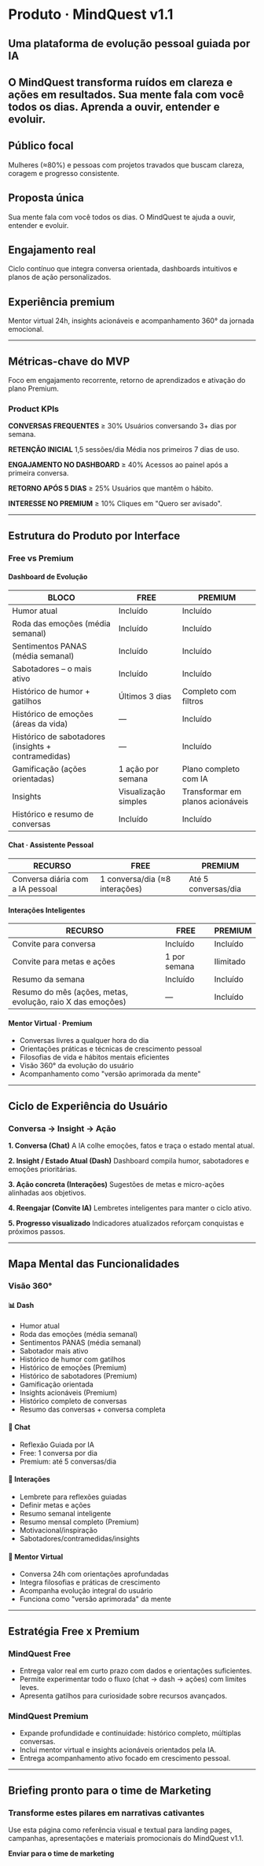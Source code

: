 # Produto · MindQuest v1.1

## Uma plataforma de evolução pessoal guiada por IA
O MindQuest transforma ruídos em clareza e ações em resultados.
Sua mente fala com você todos os dias. Aprenda a ouvir, entender e evoluir.
---

## Público focal
Mulheres (≈80%) e pessoas com projetos travados que buscam clareza, coragem e progresso consistente.

## Proposta única
Sua mente fala com você todos os dias. O MindQuest te ajuda a ouvir, entender e evoluir.

## Engajamento real
Ciclo contínuo que integra conversa orientada, dashboards intuitivos e planos de ação personalizados.

## Experiência premium
Mentor virtual 24h, insights acionáveis e acompanhamento 360° da jornada emocional.

---

## Métricas-chave do MVP
Foco em engajamento recorrente, retorno de aprendizados e ativação do plano Premium.

### Product KPIs

**CONVERSAS FREQUENTES**
≥ 30%
Usuários conversando 3+ dias por semana.

**RETENÇÃO INICIAL**
1,5 sessões/dia
Média nos primeiros 7 dias de uso.

**ENGAJAMENTO NO DASHBOARD**
≥ 40%
Acessos ao painel após a primeira conversa.

**RETORNO APÓS 5 DIAS**
≥ 25%
Usuários que mantêm o hábito.

**INTERESSE NO PREMIUM**
≥ 10%
Cliques em "Quero ser avisado".

---

## Estrutura do Produto por Interface

### Free vs Premium

#### Dashboard de Evolução

| BLOCO | FREE | PREMIUM |
|-------|------|---------|
| Humor atual | Incluído | Incluído |
| Roda das emoções (média semanal) | Incluído | Incluído |
| Sentimentos PANAS (média semanal) | Incluído | Incluído |
| Sabotadores – o mais ativo | Incluído | Incluído |
| Histórico de humor + gatilhos | Últimos 3 dias | Completo com filtros |
| Histórico de emoções (áreas da vida) | — | Incluído |
| Histórico de sabotadores (insights + contramedidas) | — | Incluído |
| Gamificação (ações orientadas) | 1 ação por semana | Plano completo com IA |
| Insights | Visualização simples | Transformar em planos acionáveis |
| Histórico e resumo de conversas | Incluído | Incluído |

#### Chat · Assistente Pessoal

| RECURSO | FREE | PREMIUM |
|---------|------|---------|
| Conversa diária com a IA pessoal | 1 conversa/dia (≈8 interações) | Até 5 conversas/dia |

#### Interações Inteligentes

| RECURSO | FREE | PREMIUM |
|---------|------|---------|
| Convite para conversa | Incluído | Incluído |
| Convite para metas e ações | 1 por semana | Ilimitado |
| Resumo da semana | Incluído | Incluído |
| Resumo do mês (ações, metas, evolução, raio X das emoções) | — | Incluído |

#### Mentor Virtual · Premium

- Conversas livres a qualquer hora do dia
- Orientações práticas e técnicas de crescimento pessoal
- Filosofias de vida e hábitos mentais eficientes
- Visão 360° da evolução do usuário
- Acompanhamento como "versão aprimorada da mente"

---

## Ciclo de Experiência do Usuário

### Conversa → Insight → Ação

**1. Conversa (Chat)**
A IA colhe emoções, fatos e traça o estado mental atual.

**2. Insight / Estado Atual (Dash)**
Dashboard compila humor, sabotadores e emoções prioritárias.

**3. Ação concreta (Interações)**
Sugestões de metas e micro-ações alinhadas aos objetivos.

**4. Reengajar (Convite IA)**
Lembretes inteligentes para manter o ciclo ativo.

**5. Progresso visualizado**
Indicadores atualizados reforçam conquistas e próximos passos.

---

## Mapa Mental das Funcionalidades

### Visão 360°

#### 📊 Dash
- Humor atual
- Roda das emoções (média semanal)
- Sentimentos PANAS (média semanal)
- Sabotador mais ativo
- Histórico de humor com gatilhos
- Histórico de emoções (Premium)
- Histórico de sabotadores (Premium)
- Gamificação orientada
- Insights acionáveis (Premium)
- Histórico completo de conversas
- Resumo das conversas + conversa completa

#### 💬 Chat
- Reflexão Guiada por IA
- Free: 1 conversa por dia
- Premium: até 5 conversas/dia

#### 🔄 Interações
- Lembrete para reflexões guiadas
- Definir metas e ações
- Resumo semanal inteligente
- Resumo mensal completo (Premium)
- Motivacional/inspiração
- Sabotadores/contramedidas/insights

#### 🧠 Mentor Virtual
- Conversa 24h com orientações aprofundadas
- Integra filosofias e práticas de crescimento
- Acompanha evolução integral do usuário
- Funciona como "versão aprimorada" da mente

---

## Estratégia Free x Premium

### MindQuest Free
- Entrega valor real em curto prazo com dados e orientações suficientes.
- Permite experimentar todo o fluxo (chat → dash → ações) com limites leves.
- Apresenta gatilhos para curiosidade sobre recursos avançados.

### MindQuest Premium
- Expande profundidade e continuidade: histórico completo, múltiplas conversas.
- Inclui mentor virtual e insights acionáveis orientados pela IA.
- Entrega acompanhamento ativo focado em crescimento pessoal.

---

## Briefing pronto para o time de Marketing

### Transforme estes pilares em narrativas cativantes

Use esta página como referência visual e textual para landing pages, campanhas, apresentações e materiais promocionais do MindQuest v1.1.

**Enviar para o time de marketing**